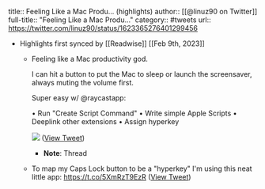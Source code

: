title:: Feeling Like a Mac Produ... (highlights)
author:: [[@linuz90 on Twitter]]
full-title:: "Feeling Like a Mac Produ..."
category:: #tweets
url:: https://twitter.com/linuz90/status/1623365276401299456

- Highlights first synced by [[Readwise]] [[Feb 9th, 2023]]
	- Feeling like a Mac productivity god.
	  
	  I can hit a button to put the Mac to sleep or launch the screensaver, always muting the volume first.
	  
	  Super easy w/ @raycastapp:
	  
	  • Run "Create Script Command"
	  • Write simple Apple Scripts
	  • Deeplink other extensions
	  • Assign hyperkey 
	  
	  ![](https://pbs.twimg.com/media/FodaGvyakAAj3OG.jpg) ([View Tweet](https://twitter.com/linuz90/status/1623365276401299456))
		- **Note**: Thread
	- To map my Caps Lock button to be a "hyperkey" I'm using this neat little app: https://t.co/5XmRzT9EzR ([View Tweet](https://twitter.com/linuz90/status/1623365280897581057))
